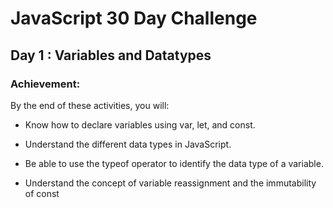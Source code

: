 # JavaScript 30 Day Challenge

## Day 1 : Variables and Datatypes

### Achievement:
By the end of these activities, you will:

- Know how to declare variables using var, let, and const.

- Understand the different data types in JavaScript.

- Be able to use the typeof operator to identify the data type of a variable.

- Understand the concept of variable reassignment and the immutability of const
